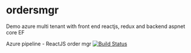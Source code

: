 # ordersmgr
Demo azure multi tenant with front end reactjs, redux and backend aspnet core EF 

Azure pipeline - ReactJS order mgr 
[![Build Status](https://dev.azure.com/breakpointsoftware/breakpointsoftware/_apis/build/status/breakpointsoftware-Node.js%20With%20gulp-CI)](https://dev.azure.com/breakpointsoftware/breakpointsoftware/_build/latest?definitionId=4)

